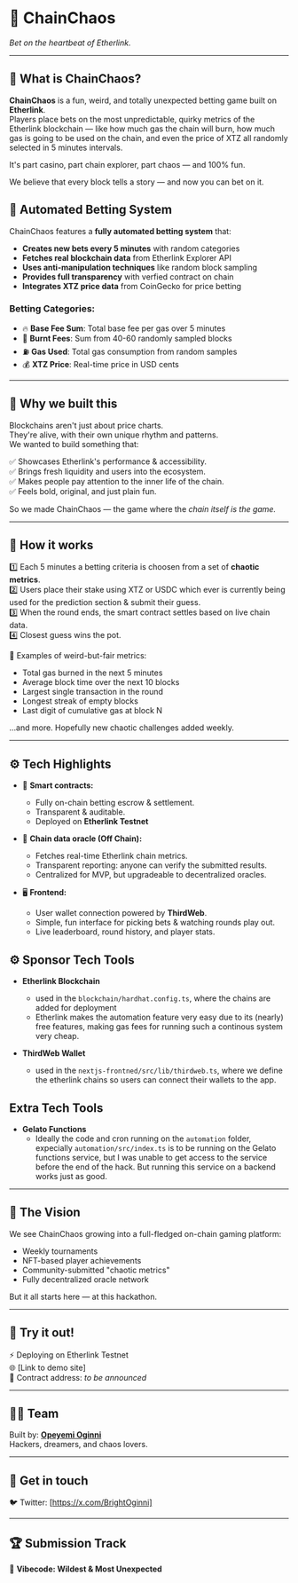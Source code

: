 # 🎲 **ChainChaos**
*Bet on the heartbeat of Etherlink.*

---

## 🚀 What is ChainChaos?

**ChainChaos** is a fun, weird, and totally unexpected betting game built on **Etherlink**.  
Players place bets on the most unpredictable, quirky metrics of the Etherlink blockchain — like how much gas the chain will burn, how much gas is going to be used on the chain, and even the price of XTZ all randomly selected in 5 minutes intervals.

It's part casino, part chain explorer, part chaos — and 100% fun.  

We believe that every block tells a story — and now you can bet on it.

## 🤖 Automated Betting System

ChainChaos features a **fully automated betting system** that:

- **Creates new bets every 5 minutes** with random categories
- **Fetches real blockchain data** from Etherlink Explorer API
- **Uses anti-manipulation techniques** like random block sampling
- **Provides full transparency** with verfied contract on chain
- **Integrates XTZ price data** from CoinGecko for price betting

### Betting Categories:
- 🔥 **Base Fee Sum**: Total base fee per gas over 5 minutes
- 💸 **Burnt Fees**: Sum from 40-60 randomly sampled blocks  
- ⛽ **Gas Used**: Total gas consumption from random samples
- 💰 **XTZ Price**: Real-time price in USD cents

---

## 🎯 Why we built this

Blockchains aren't just about price charts.  
They're alive, with their own unique rhythm and patterns.  
We wanted to build something that:  

✅ Showcases Etherlink's performance & accessibility.  
✅ Brings fresh liquidity and users into the ecosystem.  
✅ Makes people pay attention to the inner life of the chain.  
✅ Feels bold, original, and just plain fun.  

So we made ChainChaos — the game where the *chain itself is the game.*

---

## 🧩 How it works

1️⃣ Each 5 minutes a betting criteria is choosen from a set of **chaotic metrics**.  
2️⃣ Users place their stake using XTZ or USDC which ever is currently being used for the prediction section & submit their guess.  
3️⃣ When the round ends, the smart contract settles based on live chain data.  
4️⃣ Closest guess wins the pot.  

🎉 Examples of weird-but-fair metrics:
- Total gas burned in the next 5 minutes
- Average block time over the next 10 blocks
- Largest single transaction in the round
- Longest streak of empty blocks
- Last digit of cumulative gas at block N

…and more. Hopefully new chaotic challenges added weekly.

---

## ⚙️ Tech Highlights

- 🧾 **Smart contracts:**  
  - Fully on-chain betting escrow & settlement.  
  - Transparent & auditable.  
  - Deployed on **Etherlink Testnet**

- 🔗 **Chain data oracle (Off Chain):**  
  - Fetches real-time Etherlink chain metrics.  
  - Transparent reporting: anyone can verify the submitted results.  
  - Centralized for MVP, but upgradeable to decentralized oracles.   

- 🖥️ **Frontend:**  
  - User wallet connection powered by **ThirdWeb**.
  - Simple, fun interface for picking bets & watching rounds play out.  
  - Live leaderboard, round history, and player stats.

## ⚙️ Sponsor Tech Tools

- **Etherlink Blockchain**
  - used in the `blockchain/hardhat.config.ts`, where the chains are added for deployment
  - Etherlink makes the automation feature very easy due to its (nearly) free features, making gas fees for running such a continous system very cheap.

- **ThirdWeb Wallet**
  - used in the `nextjs-frontned/src/lib/thirdweb.ts`, where we define the etherlink chains so users can connect their wallets to the app.

## Extra Tech Tools

- **Gelato Functions**
  - Ideally the code and cron running on the `automation` folder, expecially `automation/src/index.ts` is to be running on the Gelato functions service, but I was unable to get access to the service before the end of the hack. But running this service on a backend works just as good.

---

## 🌟 The Vision

We see ChainChaos growing into a full-fledged on-chain gaming platform:
- Weekly tournaments
- NFT-based player achievements
- Community-submitted "chaotic metrics"
- Fully decentralized oracle network

But it all starts here — at this hackathon.

---

## 🧪 Try it out!

⚡ Deploying on Etherlink Testnet  
🌐 [Link to demo site]  
📝 Contract address: *to be announced*

---

## 👨‍💻 Team

Built by: **[Opeyemi Oginni](https://github.com/OpeOginni)**  
Hackers, dreamers, and chaos lovers.

---

## 💬 Get in touch

🐦 Twitter: [https://x.com/BrightOginni]  

---

## 🏆 Submission Track

🎨 **Vibecode: Wildest & Most Unexpected**
